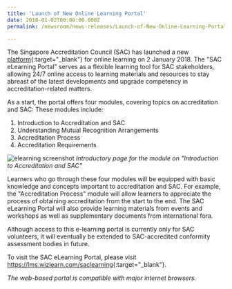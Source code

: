 ```yaml
---
title: 'Launch of New Online Learning Portal'
date: 2018-01-02T00:00:00.000Z
permalink: /newsroom/news-releases/Launch-of-New-Online-Learning-Portal

---
```



The Singapore Accreditation Council (SAC) has launched a new [platform](https://lms.wizlearn.com/saclearning){:target="_blank"} for online learning on 2 January 2018. The "SAC eLearning Portal" serves as a flexible learning tool for SAC stakeholders, allowing 24/7 online access to learning materials and resources to stay abreast of the latest developments and upgrade competency in accreditation-related matters.
 
As a start, the portal offers four modules, covering topics on accreditation and SAC:
These modules include:
1. Introduction to Accreditation and SAC  
2. Understanding Mutual Recognition Arrangements  
3. Accreditation Process  
4. Accreditation Requirements

![elearning screenshot](/images/press-release/documents/elearning-screenshot.png)
*Introductory page for the module on "Introduction to Accreditation and SAC"*

Learners who go through these four modules will be equipped with basic knowledge and concepts important to accreditation and SAC. For example, the "Accreditation Process" module will allow learners to appreciate the process of obtaining accreditation from the start to the end. The SAC eLearning Portal will also provide learning materials from events and workshops as well as supplementary documents from international fora.
 
Although access to this e-learning portal is currently only for SAC volunteers, it will eventually be extended to SAC-accredited conformity assessment bodies in future.
 
To visit the SAC eLearning Portal, please visit <https://lms.wizlearn.com/saclearning>{:target="_blank"}.
 
*The web-based portal is compatible with major internet browsers.*
